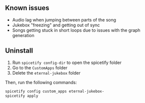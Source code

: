 ## Known issues

-   Audio lag when jumping between parts of the song
-   Jukebox "freezing" and getting out of sync
-   Songs getting stuck in short loops due to issues with the graph generation

## Uninstall

1. Run `spicetify config-dir` to open the spicetify folder
2. Go to the `CustomApps` folder
3. Delete the `eternal-jukebox` folder

Then, run the following commands:

```sh
spicetify config custom_apps eternal-jukebox-
spicetify apply
```

